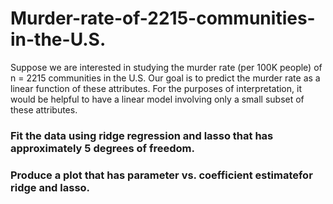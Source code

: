 # Murder-rate-of-2215-communities-in-the-U.S.
Suppose we are interested in studying the murder rate (per 100K people) of n = 2215 communities in the U.S. Our goal is to
predict the murder rate as a linear function of these attributes. For the purposes of interpretation, it would be helpful to 
have a linear model involving only a small subset of these attributes.

### Fit the data using ridge regression and lasso that has approximately 5 degrees of freedom.

### Produce a plot that has parameter vs. coefficient estimatefor ridge and lasso. 
